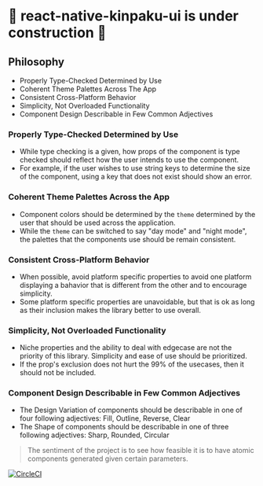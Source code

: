 # 🚧 react-native-kinpaku-ui is under construction 🚧

## Philosophy

- Properly Type-Checked Determined by Use
- Coherent Theme Palettes Across The App
- Consistent Cross-Platform Behavior
- Simplicity, Not Overloaded Functionality
- Component Design Describable in Few Common Adjectives

### Properly Type-Checked Determined by Use

- While type checking is a given, how props of the component is type checked should reflect how the user intends to use the component.
- For example, if the user wishes to use string keys to determine the size of the component, using a key that does not exist should show an error.

### Coherent Theme Palettes Across the App

- Component colors should be determined by the `theme` determined by the user that should be used across the application.
- While the `theme` can be switched to say "day mode" and "night mode", the palettes that the components use should be remain consistent.

### Consistent Cross-Platform Behavior

- When possible, avoid platform specific properties to avoid one platform displaying a bahavior that is different from the other and to encourage simplicity.
- Some platform specific properties are unavoidable, but that is ok as long as their inclusion makes the library better to use overall.

### Simplicity, Not Overloaded Functionality

- Niche properties and the ability to deal with edgecase are not the priority of this library. Simplicity and ease of use should be prioritized.
- If the prop's exclusion does not hurt the 99% of the usecases, then it should not be included.

### Component Design Describable in Few Common Adjectives

- The Design Variation of components should be describable in one of four following adjectives: Fill, Outline, Reverse, Clear
- The Shape of components should be describable in one of three following adjectives: Sharp, Rounded, Circular

> The sentiment of the project is to see how feasible it is to have atomic components generated given certain parameters.

[![CircleCI](https://circleci.com/gh/hirokazutei/react-native-kinpaku-ui.svg?style=svg)](https://circleci.com/gh/hirokazutei/react-native-kinpaku-ui)
